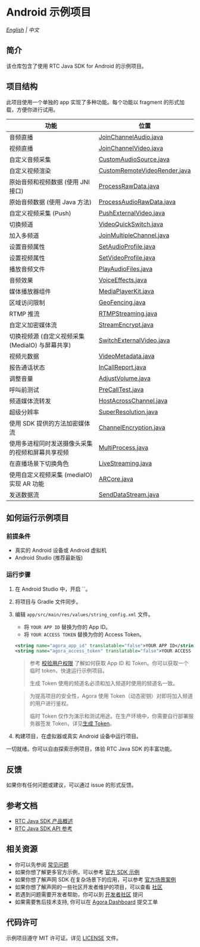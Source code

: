 # Android 示例项目

_[English](README.md) | 中文_

## 简介

该仓库包含了使用 RTC Java SDK for Android 的示例项目。

## 项目结构

此项目使用一个单独的 app 实现了多种功能。每个功能以 fragment 的形式加载，方便你进行试用。

| 功能                                             | 位置                                                                                                                                     |
| ------------------------------------------------ | ---------------------------------------------------------------------------------------------------------------------------------------- |
| 音频直播                                         | [JoinChannelAudio.java](\app\src\main\java\io\agora\api\example\examples\basic\JoinChannelAudio.java)                  |
| 视频直播                                         | [JoinChannelVideo.java](\app\src\main\java\io\agora\api\example\examples\basic\JoinChannelVideo.java)                  |
| 自定义音频采集                                   | [CustomAudioSource.java](\app\src\main\java\io\agora\api\example\examples\advanced\customaudio\CustomAudioSource.java) |
| 自定义视频渲染                                   | [CustomRemoteVideoRender.java](\app\src\main\java\io\agora\api\example\examples\advanced\CustomRemoteVideoRender.java) |
| 原始音频和视频数据 (使用 JNI 接口)               | [ProcessRawData.java](\app\src\main\java\io\agora\api\example\examples\advanced\ProcessRawData.java)                   |
| 原始音频数据 (使用 Java 方法)                    | [ProcessAudioRawData.java](\app\src\main\java\io\agora\api\example\examples\advanced\ProcessAudioRawData.java)         |
| 自定义视频采集 (Push)                            | [PushExternalVideo.java](\app\src\main\java\io\agora\api\example\examples\advanced\PushExternalVideo.java)             |
| 切换频道                                         | [VideoQuickSwitch.java](\app\src\main\java\io\agora\api\example\examples\advanced\VideoQuickSwitch.java)               |
| 加入多频道                                       | [JoinMultipleChannel.java](\app\src\main\java\io\agora\api\example\examples\advanced\JoinMultipleChannel.java)         |
| 设置音频属性                                     | [SetAudioProfile.java](\app\src\main\java\io\agora\api\example\examples\advanced\SetAudioProfile.java)                 |
| 设置视频属性                                     | [SetVideoProfile.java](\app\src\main\java\io\agora\api\example\examples\advanced\SetVideoProfile.java)                 |
| 播放音频文件                                     | [PlayAudioFiles.java](\app\src\main\java\io\agora\api\example\examples\advanced\PlayAudioFiles.java)                   |
| 音频效果                                         | [VoiceEffects.java](\app\src\main\java\io\agora\api\example\examples\advanced\VoiceEffects.java)                       |
| 媒体播放器组件                                   | [MediaPlayerKit.java](\app\src\main\java\io\agora\api\example\examples\advanced\MediaPlayerKit.java)                   |
| 区域访问限制                                     | [GeoFencing.java](\app\src\main\java\io\agora\api\example\examples\advanced\GeoFencing.java)                           |
| RTMP 推流                                        | [RTMPStreaming.java](\app\src\main\java\io\agora\api\example\examples\advanced\RTMPStreaming.java)                     |
| 自定义加密媒体流                                 | [StreamEncrypt.java](\app\src\main\java\io\agora\api\example\examples\advanced\StreamEncrypt.java)                     |
| 切换视频源 (自定义视频采集 (MediaIO) 与屏幕共享) | [SwitchExternalVideo.java](\app\src\main\java\io\agora\api\example\examples\advanced\SwitchExternalVideo.java)         |
| 视频元数据                                       | [VideoMetadata.java](\app\src\main\java\io\agora\api\example\examples\advanced\VideoMetadata.java)                     |
| 报告通话状态                                     | [InCallReport.java](\app\src\main\java\io\agora\api\example\examples\advanced\InCallReport.java)                       |
| 调整音量                                         | [AdjustVolume.java](\app\src\main\java\io\agora\api\example\examples\advanced\AdjustVolume.java)                       |
| 呼叫前测试                                       | [PreCallTest.java](\app\src\main\java\io\agora\api\example\examples\advanced\PreCallTest.java)                         |
| 频道媒体流转发                                   | [HostAcrossChannel.java](\app\src\main\java\io\agora\api\example\examples\advanced\HostAcrossChannel.java)             |
| 超级分辨率                                       | [SuperResolution.java](\app\src\main\java\io\agora\api\example\examples\advanced\SuperResolution.java)                 |
| 使用 SDK 提供的方法加密媒体流                    | [ChannelEncryption.java](\app\src\main\java\io\agora\api\example\examples\advanced\ChannelEncryption.java)             |
| 使用多进程同时发送摄像头采集的视频和屏幕共享视频 | [MultiProcess.java](\app\src\main\java\io\agora\api\example\examples\advanced\MultiProcess.java)                       |
| 在直播场景下切换角色                             | [LiveStreaming.java](\app\src\main\java\io\agora\api\example\examples\advanced\LiveStreaming.java)                     |
| 使用自定义视频采集 (mediaIO) 实现 AR 功能        | [ARCore.java](\app\src\main\java\io\agora\api\example\examples\advanced\ARCore.java)                                   |
| 发送数据流                                       | [SendDataStream.java](\app\src\main\java\io\agora\api\example\examples\advanced\SendDataStream.java)                   |

## 如何运行示例项目

### 前提条件

- 真实的 Android 设备或 Android 虚拟机
- Android Studio (推荐最新版)

### 运行步骤

1. 在 Android Studio 中，开启 ``。
2. 将项目与 Gradle 文件同步。
3. 编辑 `app/src/main/res/values/string_config.xml` 文件。
   - 将 `YOUR APP ID` 替换为你的 App ID。
   - 将 `YOUR ACCESS TOKEN` 替换为你的 Access Token。

    ```xml
   <string name="agora_app_id" translatable="false">YOUR APP ID</string>
   <string name="agora_access_token" translatable="false">YOUR ACCESS TOKEN</string>
   ```

   >  参考 [校验用户权限](https://docs.agora.io/cn/Agora%20Platform/token) 了解如何获取 App ID 和 Token。你可以获取一个临时 token，快速运行示例项目。
   >
   > 生成 Token 使用的频道名必须和加入频道时使用的频道名一致。

   > 为提高项目的安全性，Agora 使用 Token（动态密钥）对即将加入频道的用户进行鉴权。
   >
   > 临时 Token 仅作为演示和测试用途。在生产环境中，你需要自行部署服务器签发 Token，详见[生成 Token](https://docs.agora.io/cn/Interactive%20Broadcast/token_server)。

4. 构建项目，在虚拟器或真实 Android 设备中运行项目。

一切就绪。你可以自由探索示例项目，体验 RTC Java SDK 的丰富功能。

## 反馈

如果你有任何问题或建议，可以通过 issue 的形式反馈。

## 参考文档

- [RTC Java SDK 产品概述](https://docs.agora.io/cn/Interactive%20Broadcast/product_live?platform=Android)
- [RTC Java SDK API 参考](https://docs.agora.io/cn/Interactive%20Broadcast/API%20Reference/java/index.html)

## 相关资源

- 你可以先参阅 [常见问题](https://docs.agora.io/cn/faq)
- 如果你想了解更多官方示例，可以参考 [官方 SDK 示例](https://github.com/AgoraIO)
- 如果你想了解声网 SDK 在复杂场景下的应用，可以参考 [官方场景案例](https://github.com/AgoraIO-usecase)
- 如果你想了解声网的一些社区开发者维护的项目，可以查看 [社区](https://github.com/AgoraIO-Community)
- 若遇到问题需要开发者帮助，你可以到 [开发者社区](https://rtcdeveloper.com/) 提问
- 如果需要售后技术支持, 你可以在 [Agora Dashboard](https://dashboard.agora.io) 提交工单

## 代码许可

示例项目遵守 MIT 许可证。详见 [LICENSE](/LICENSE) 文件。
